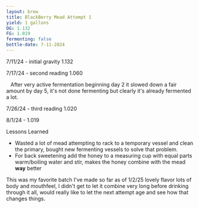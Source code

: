 ```yaml
---
layout: brew
title: BlackBerry Mead Attempt 1
yield: 1 gallons
OG: 1.132
FG: 1.019
fermenting: false
bottle-date: 7-11-2024
---
```


7/11/24 - initial gravity 1.132

7/17/24 - second reading 1.060

   After very active fermentation beginning day 2 it slowed down a fair amount by day 5, it's not done fermenting but clearly it's already fermented a lot.

7/26/24 - third reading 1.020

8/1/24 - 1.019

Lessons Learned
 - Wasted a lot of mead attempting to rack to a temporary vessel and clean the primary, bought new fermenting vessels to solve that problem.
 - For back sweetening add the honey to a measuring cup with equal parts warm/boiling water and stir, makes the honey combine with the mead **way** better

This was my favorite batch I've made so far as of 1/2/25 lovely flavor lots of body and mouthfeel, I didn't get to let it combine very long before drinking through it all, would really like to let the next attempt age and see how that changes things.
